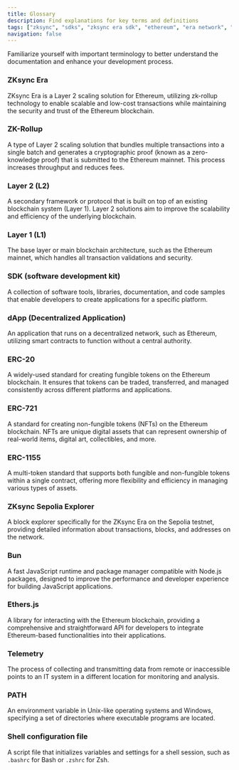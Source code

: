 ```yaml
---
title: Glossary
description: Find explanations for key terms and definitions
tags: ["zksync", "sdks", "zksync era sdk", "ethereum", "era network", "glossary"]
navigation: false
---
```


Familiarize yourself with important terminology to better understand the documentation and enhance your development process.

### ZKsync Era
ZKsync Era is a Layer 2 scaling solution for Ethereum, utilizing zk-rollup technology to enable scalable and low-cost
transactions while maintaining the security and trust of the Ethereum blockchain.

### ZK-Rollup
A type of Layer 2 scaling solution that bundles multiple transactions into a single batch and generates a
cryptographic proof (known as a zero-knowledge proof) that is submitted to the Ethereum mainnet. This process increases
throughput and reduces fees.

### Layer 2 (L2)
A secondary framework or protocol that is built on top of an existing blockchain system (Layer 1). Layer 2 solutions
aim to improve the scalability and efficiency of the underlying blockchain.

### Layer 1 (L1)
The base layer or main blockchain architecture, such as the Ethereum mainnet, which handles all transaction
validations and security.

### SDK (software development kit)
A collection of software tools, libraries, documentation, and code samples that enable developers to create
applications for a specific platform.

### dApp (Decentralized Application)
An application that runs on a decentralized network, such as Ethereum, utilizing smart contracts to function without a
central authority.

### ERC-20
A widely-used standard for creating fungible tokens on the Ethereum blockchain. It ensures that tokens can be traded,
transferred, and managed consistently across different platforms and applications.

### ERC-721
A standard for creating non-fungible tokens (NFTs) on the Ethereum blockchain. NFTs are unique digital assets that
can represent ownership of real-world items, digital art, collectibles, and more.

### ERC-1155
A multi-token standard that supports both fungible and non-fungible tokens within a single contract, offering more
flexibility and efficiency in managing various types of assets.

### ZKsync Sepolia Explorer
A block explorer specifically for the ZKsync Era on the Sepolia testnet, providing detailed information about
transactions, blocks, and addresses on the network.

### Bun
A fast JavaScript runtime and package manager compatible with Node.js packages, designed to improve the performance
and developer experience for building JavaScript applications.

### Ethers.js
A library for interacting with the Ethereum blockchain, providing a comprehensive and straightforward API for
developers to integrate Ethereum-based functionalities into their applications.

### Telemetry
The process of collecting and transmitting data from remote or inaccessible points to an IT system in a different
location for monitoring and analysis.

### PATH
An environment variable in Unix-like operating systems and Windows, specifying a set of directories where executable
programs are located.

### Shell configuration file
A script file that initializes variables and settings for a shell session, such as `.bashrc` for Bash or `.zshrc` for Zsh.
